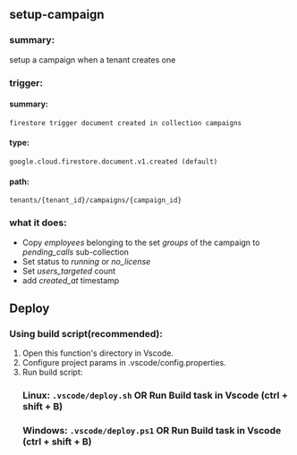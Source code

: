 
## setup-campaign
### summary: 
setup a campaign when a tenant creates one
### trigger:
#### summary: 
    firestore trigger document created in collection campaigns
#### type:
    google.cloud.firestore.document.v1.created (default)
#### path:
    tenants/{tenant_id}/campaigns/{campaign_id}
### what it does:
- Copy *employees* belonging to the set *groups* of the campaign to *pending_calls* sub-collection
- Set status to *running* or *no_license*
- Set *users_targeted* count
- add *created_at* timestamp

## Deploy
### Using build script(recommended):
1. Open this function's directory in Vscode. 
2. Configure project params in .vscode/config.properties.
3. Run build script:
    ### Linux: ```.vscode/deploy.sh``` OR Run Build task in Vscode (ctrl + shift + B)
    ### Windows: `.vscode/deploy.ps1` OR Run Build task in Vscode (ctrl + shift + B)
 